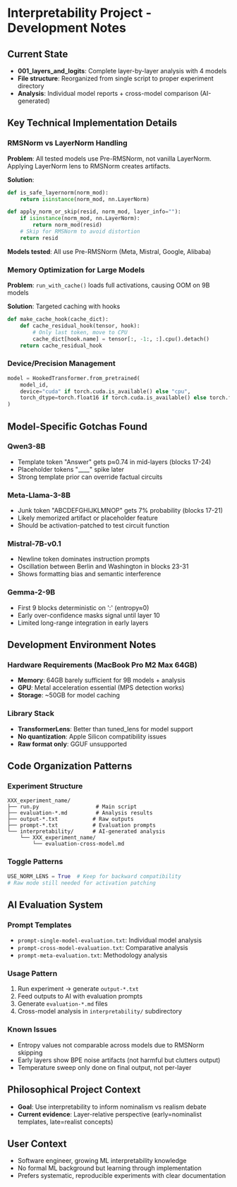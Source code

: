 # Interpretability Project - Development Notes

## Current State
- **001_layers_and_logits**: Complete layer-by-layer analysis with 4 models
- **File structure**: Reorganized from single script to proper experiment directory
- **Analysis**: Individual model reports + cross-model comparison (AI-generated)

## Key Technical Implementation Details

### RMSNorm vs LayerNorm Handling
**Problem**: All tested models use Pre-RMSNorm, not vanilla LayerNorm. Applying LayerNorm lens to RMSNorm creates artifacts.

**Solution**: 
```python
def is_safe_layernorm(norm_mod):
    return isinstance(norm_mod, nn.LayerNorm)

def apply_norm_or_skip(resid, norm_mod, layer_info=""):
    if isinstance(norm_mod, nn.LayerNorm):
        return norm_mod(resid)
    # Skip for RMSNorm to avoid distortion
    return resid
```

**Models tested**: All use Pre-RMSNorm (Meta, Mistral, Google, Alibaba)

### Memory Optimization for Large Models
**Problem**: `run_with_cache()` loads full activations, causing OOM on 9B models

**Solution**: Targeted caching with hooks
```python
def make_cache_hook(cache_dict):
    def cache_residual_hook(tensor, hook):
        # Only last token, move to CPU
        cache_dict[hook.name] = tensor[:, -1:, :].cpu().detach()
    return cache_residual_hook
```

### Device/Precision Management
```python
model = HookedTransformer.from_pretrained(
    model_id,
    device="cuda" if torch.cuda.is_available() else "cpu",
    torch_dtype=torch.float16 if torch.cuda.is_available() else torch.float32
)
```

## Model-Specific Gotchas Found

### Qwen3-8B
- Template token "Answer" gets p≈0.74 in mid-layers (blocks 17-24)
- Placeholder tokens "____" spike later
- Strong template prior can override factual circuits

### Meta-Llama-3-8B  
- Junk token "ABCDEFGHIJKLMNOP" gets 7% probability (blocks 17-21)
- Likely memorized artifact or placeholder feature
- Should be activation-patched to test circuit function

### Mistral-7B-v0.1
- Newline token dominates instruction prompts
- Oscillation between Berlin and Washington in blocks 23-31
- Shows formatting bias and semantic interference

### Gemma-2-9B
- First 9 blocks deterministic on ':' (entropy≈0)
- Early over-confidence masks signal until layer 10
- Limited long-range integration in early layers

## Development Environment Notes

### Hardware Requirements (MacBook Pro M2 Max 64GB)
- **Memory**: 64GB barely sufficient for 9B models + analysis
- **GPU**: Metal acceleration essential (MPS detection works)
- **Storage**: ~50GB for model caching

### Library Stack
- **TransformerLens**: Better than tuned_lens for model support
- **No quantization**: Apple Silicon compatibility issues
- **Raw format only**: GGUF unsupported

## Code Organization Patterns

### Experiment Structure
```
XXX_experiment_name/
├── run.py                  # Main script
├── evaluation-*.md         # Analysis results  
├── output-*.txt           # Raw outputs
├── prompt-*.txt           # Evaluation prompts
└── interpretability/      # AI-generated analysis
    └── XXX_experiment_name/
        └── evaluation-cross-model.md
```

### Toggle Patterns
```python
USE_NORM_LENS = True  # Keep for backward compatibility
# Raw mode still needed for activation patching
```

## AI Evaluation System

### Prompt Templates
- `prompt-single-model-evaluation.txt`: Individual model analysis
- `prompt-cross-model-evaluation.txt`: Comparative analysis
- `prompt-meta-evaluation.txt`: Methodology analysis

### Usage Pattern
1. Run experiment → generate `output-*.txt`
2. Feed outputs to AI with evaluation prompts
3. Generate `evaluation-*.md` files
4. Cross-model analysis in `interpretability/` subdirectory


### Known Issues
- Entropy values not comparable across models due to RMSNorm skipping
- Early layers show BPE noise artifacts (not harmful but clutters output)
- Temperature sweep only done on final output, not per-layer

## Philosophical Project Context
- **Goal**: Use interpretability to inform nominalism vs realism debate
- **Current evidence**: Layer-relative perspective (early=nominalist templates, late=realist concepts)

## User Context
- Software engineer, growing ML interpretability knowledge
- No formal ML background but learning through implementation
- Prefers systematic, reproducible experiments with clear documentation

